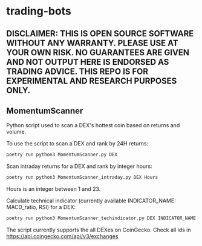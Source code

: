# trading-bots

## DISCLAIMER: THIS IS OPEN SOURCE SOFTWARE WITHOUT ANY WARRANTY. PLEASE USE AT YOUR OWN RISK. NO GUARANTEES ARE GIVEN AND NOT OUTPUT HERE IS ENDORSED AS TRADING ADVICE. THIS REPO IS FOR EXPERIMENTAL AND RESEARCH PURPOSES ONLY.

## MomentumScanner
Python script used to scan a DEX's hottest coin based on returns and volume.

To use the script to scan a DEX and rank by 24H returns:

```bash
poetry run python3 MomentumScanner.py DEX
```
Scan intraday returns for a DEX and rank by integer hours:
```bash
poetry run python3 MomentumScanner_intraday.py DEX Hours
```
Hours is an integer between 1 and 23.

Calculate technical indicator (currently available INDICATOR_NAME: MACD_ratio, RSI) for a DEX:
```bash
poetry run python3 MomentumScanner_techindicator.py DEX INDICATOR_NAME
```

The script currently supports the all DEXes on CoinGecko. Check all ids in
https://api.coingecko.com/api/v3/exchanges
